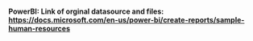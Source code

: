 #### PowerBI: Link of orginal datasource and files: https://docs.microsoft.com/en-us/power-bi/create-reports/sample-human-resources
